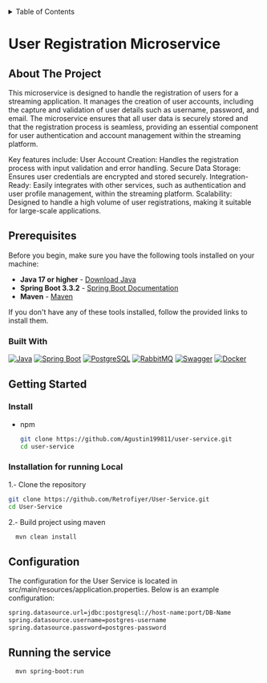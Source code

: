 <a id="readme-top"></a>

<!-- TABLE OF CONTENTS -->
<details>
  <summary>Table of Contents</summary>
  <ol>
    <li>
      <a href="#about-the-project">About The Project</a>
      <ul>
        <li><a href="#built-with">Built With</a></li>
      </ul>
    </li>
    <li>
      <a href="#getting-started">Getting Started</a>
      <ul>
        <li><a href="#prerequisites">Prerequisites</a></li>
        <li><a href="#installation">Installation</a></li>
      </ul>
    </li>
  </ol>
</details>

<div>
    <h1>User Registration Microservice</h1>
</div>

## About The Project

This microservice is designed to handle the registration of users for a streaming application. It manages the creation of user accounts, including the capture and validation of user details such as username, password, and email. The microservice ensures that all user data is securely stored and that the registration process is seamless, providing an essential component for user authentication and account management within the streaming platform.

Key features include:
User Account Creation: Handles the registration process with input validation and error handling.
Secure Data Storage: Ensures user credentials are encrypted and stored securely.
Integration-Ready: Easily integrates with other services, such as authentication and user profile management, within the streaming platform.
Scalability: Designed to handle a high volume of user registrations, making it suitable for large-scale applications.

## Prerequisites

Before you begin, make sure you have the following tools installed on your machine:

- **Java 17 or higher** - [Download Java](https://www.oracle.com/java/technologies/javase-downloads.html)
- **Spring Boot 3.3.2** - [Spring Boot Documentation](https://spring.io/projects/spring-boot)
- **Maven** - [Maven](https://maven.apache.org/install.html)

If you don't have any of these tools installed, follow the provided links to install them.


### Built With

[![Java][java.com]][java-url]
[![Spring Boot][springboot.com]][springboot-url]
[![PostgreSQL][postgresql.com]][postgresql-url]
[![RabbitMQ][rabbitmq.com]][rabbitmq-url]
[![Swagger][swagger.com]][swagger-url]
[![Docker][docker.com]][docker-url]

<!-- GETTING STARTED -->
## Getting Started
### Install

* npm
  ```sh
  git clone https://github.com/Agustin199811/user-service.git
  cd user-service
  ```
### Installation for running Local

1.- Clone the repository
   ```sh
   git clone https://github.com/Retrofiyer/User-Service.git
   cd User-Service
   ```
2.- Build project using maven
 ```sh
   mvn clean install
   ```

## Configuration

The configuration for the User Service is located in src/main/resources/application.properties. Below is an example configuration:

 ```sh
 spring.datasource.url=jdbc:postgresql://host-name:port/DB-Name
 spring.datasource.username=postgres-username
 spring.datasource.password=postgres-password
   ```

## Running the service

  ```sh
    mvn spring-boot:run
   ```
<!-- LINKS & IMAGES -->

[docker.com]: https://img.shields.io/badge/Docker-black?style=for-the-badge&logo=docker&logoColor=white
[docker-url]: https://www.docker.com/
[springboot.com]: https://img.shields.io/badge/SpringBoot-black?style=for-the-badge&logo=springboot&logoColor=white
[springboot-url]: https://spring.io/projects/spring-boot
[java.com]: https://img.shields.io/badge/Java-black?style=for-the-badge&logo=java&logoColor=white
[java-url]: https://www.oracle.com/java/
[rabbitmq.com]: https://img.shields.io/badge/RabbitMQ-black?style=for-the-badge&logo=rabbitmq&logoColor=white
[rabbitmq-url]: https://www.rabbitmq.com/
[swagger.com]: https://img.shields.io/badge/Swagger-black?style=for-the-badge&logo=swagger&logoColor=white
[swagger-url]: https://swagger.io/
[postgresql.com]: https://img.shields.io/badge/PostgreSQL-black?style=for-the-badge&logo=postgresql&logoColor=white
[postgresql-url]: https://www.postgresql.org/

